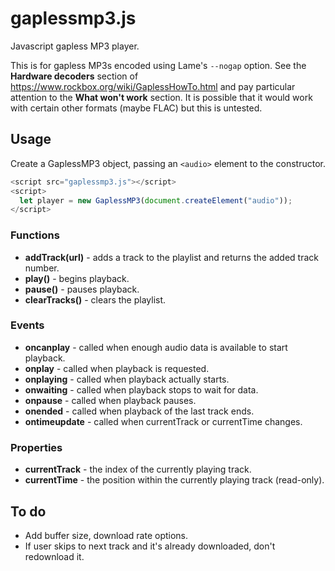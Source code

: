 # gaplessmp3.js
Javascript gapless MP3 player.

This is for gapless MP3s encoded using Lame's ```--nogap``` option. See the **Hardware decoders** section of https://www.rockbox.org/wiki/GaplessHowTo.html and pay particular attention to the **What won't work** section. It is possible that it would work with certain other formats (maybe FLAC) but this is untested.

## Usage
Create a GaplessMP3 object, passing an ```<audio>``` element to the constructor.
``` javascript
<script src="gaplessmp3.js"></script>
<script>
  let player = new GaplessMP3(document.createElement("audio"));
</script>
```

### Functions
* **addTrack(url)** - adds a track to the playlist and returns the added track number.
* **play()** - begins playback.
* **pause()** - pauses playback.
* **clearTracks()** - clears the playlist.

### Events
* **oncanplay** - called when enough audio data is available to start playback.
* **onplay** - called when playback is requested.
* **onplaying** - called when playback actually starts.
* **onwaiting** - called when playback stops to wait for data.
* **onpause** - called when playback pauses.
* **onended** - called when playback of the last track ends.
* **ontimeupdate** - called when currentTrack or currentTime changes.

### Properties
* **currentTrack** - the index of the currently playing track.
* **currentTime** - the position within the currently playing track (read-only).

## To do
* Add buffer size, download rate options.
* If user skips to next track and it's already downloaded, don't redownload it.
